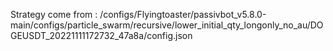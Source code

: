 Strategy come from : /configs/Flyingtoaster/passivbot_v5.8.0-main/configs/particle_swarm/recursive/lower_initial_qty_longonly_no_au/DOGEUSDT_20221111172732_47a8a/config.json